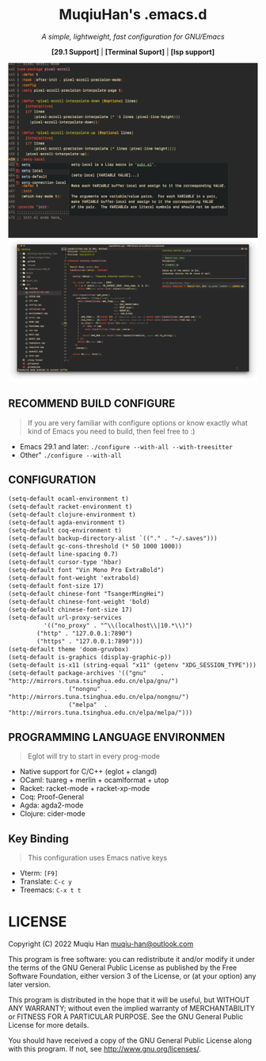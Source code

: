 <div align="center">

# MuqiuHan's .emacs.d

*A simple, lightweight, fast configuration for GNU/Emacs*

__[29.1 Support]__ | __[Terminal Suport]__ | __[lsp support]__

![demo1.png](./.github/Screenshot_20230811_203023.png)
![demo2.png](./.github/Screenshot_20230811_203238.png)

</div>

## RECOMMEND BUILD CONFIGURE
> If you are very familiar with configure options or know exactly what kind of Emacs you need to build, then feel free to :)

- Emacs 29.1 and later: ``./configure --with-all --with-treesitter``
- Other" ``./configure --with-all``

## CONFIGURATION
```elisp
(setq-default ocaml-environment t)
(setq-default racket-environment t)
(setq-default clojure-environment t)
(setq-default agda-environment t)
(setq-default coq-environment t)
(setq-default backup-directory-alist `(("." . "~/.saves")))
(setq-default gc-cons-threshold (* 50 1000 1000))
(setq-default line-spacing 0.7)
(setq-default cursor-type 'hbar)
(setq-default font "Vin Mono Pro ExtraBold")
(setq-default font-weight 'extrabold)
(setq-default font-size 17)
(setq-default chinese-font "TsangerMingHei")
(setq-default chinese-font-weight 'bold)
(setq-default chinese-font-size 17)
(setq-default url-proxy-services
	      '(("no_proxy" . "^\\(localhost\\|10.*\\)")
		("http" . "127.0.0.1:7890")
		("https" . "127.0.0.1:7890")))
(setq-default theme 'doom-gruvbox)
(setq-default is-graphics (display-graphic-p))
(setq-default is-x11 (string-equal "x11" (getenv "XDG_SESSION_TYPE")))
(setq-default package-archives '(("gnu"    . "http://mirrors.tuna.tsinghua.edu.cn/elpa/gnu/")
				 ("nongnu" . "http://mirrors.tuna.tsinghua.edu.cn/elpa/nongnu/")
				 ("melpa"  . "http://mirrors.tuna.tsinghua.edu.cn/elpa/melpa/")))
```

## PROGRAMMING LANGUAGE ENVIRONMEN
> Eglot will try to start in every prog-mode

- Native support for C/C++ (eglot + clangd)
- OCaml: tuareg + merlin + ocamlformat + utop
- Racket: racket-mode + racket-xp-mode
- Coq: Proof-General
- Agda: agda2-mode
- Clojure: cider-mode

## Key Binding
> This configuration uses Emacs native keys

- Vterm: `[F9]`
- Translate: `C-c y`
- Treemacs: `C-x t t`

# LICENSE
  Copyright (C) 2022 Muqiu Han <muqiu-han@outlook.com>

  This program is free software: you can redistribute it and/or modify
  it under the terms of the GNU General Public License as published by
  the Free Software Foundation, either version 3 of the License, or
  (at your option) any later version.

  This program is distributed in the hope that it will be useful,
  but WITHOUT ANY WARRANTY; without even the implied warranty of
  MERCHANTABILITY or FITNESS FOR A PARTICULAR PURPOSE.  See the
  GNU General Public License for more details.

  You should have received a copy of the GNU General Public License
  along with this program.  If not, see <http://www.gnu.org/licenses/>.
